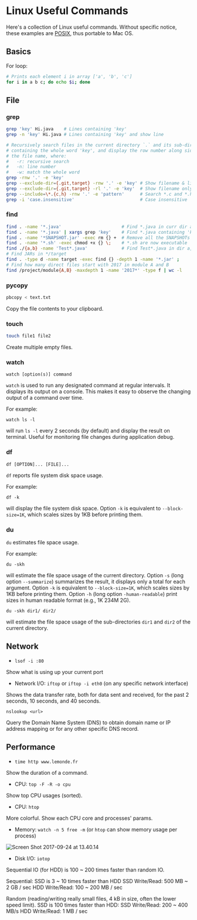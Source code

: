 # Linux Useful Commands

Here's a collection of Linux useful commands. Without specific notice, these
examples are [POSIX](https://en.wikipedia.org/wiki/POSIX), thus portable to Mac
OS.

## Basics

For loop:

```sh
# Prints each element i in array ['a', 'b', 'c']
for i in a b c; do echo $i; done
```

## File

### grep

```sh
grep 'key' Hi.java    # Lines containing 'key'
grep -n 'key' Hi.java # Lines containing 'key' and show line

# Recursively search files in the current directory `.` and its sub-directories
# containing the whole word 'key', and display the row number along side with
# the file name, where:
#   -r: recursive search
#   -n: line number
#   -w: match the whole word
grep -rnw '.' -e 'key'
grep --exclude-dir={.git,target} -rnw '.' -e 'key' # Show filename & line
grep --exclude-dir={.git,target} -rl '.' -e 'key'  # Show filename only (-l)
grep --include=\*.{c,h} -rnw '.' -e 'pattern'      # Search *.c and *.h
grep -i 'case.insensitive'                         # Case insensitive
```

### find

```sh
find . -name '*.java'                       # Find *.java in curr dir and sub-dirs
find . -name '*.java' | xargs grep 'key'    # Find *.java containing 'key'
find . -name '*SNAPSHOT.jar' -exec rm {} +  # Remove all the SNAPSHOTs
find . -name '*.sh' -exec chmod +x {} \;    # *.sh are now executable
find ./{a,b} -name 'Test*.java'             # Find Test*.java in dir a, b 
# Find JARs in */target
find . -type d -name target -exec find {} -depth 1 -name '*.jar' ;
# Find how many direct files start with 2017 in module A and B
find /project/module{A,B} -maxdepth 1 -name '2017*' -type f | wc -l
```

### pycopy

```sh
pbcopy < text.txt
```

Copy the file contents to your clipboard.

### touch

```sh
touch file1 file2
```

Create multiple empty files.

### watch

    watch [option(s)] command

`watch` is used to run any designated command at regular intervals. It displays
its output on a console. This makes it easy to observe the changing output of a
command over time.

For example:

    watch ls -l

will run `ls -l` every 2 seconds (by default) and display the result on
terminal. Useful for monitoring file changes during application debug.

### df

    df [OPTION]... [FILE]...

`df` reports file system disk space usage.

For example:

    df -k

will display the file system disk space. Option `-k` is equivalent to
`--block-size=1K`, which scales sizes by 1KB before printing them.

### du

`du` estimates file space usage.

For example:

    du -skh

will estimate the file space usage of the current directory. Option `-s` (long
option `--summarize`) summarizes the result, it displays only a total for each
argument. Option `-k` is equivalent to `--block-size=1K`, which scales sizes by
1KB before printing them. Option `-h` (long option `-human-readable`) print
sizes in human readable format (e.g., 1K 234M 2G).

    du -skh dir1/ dir2/

will estimate the file space usage of the sub-directories `dir1` and `dir2` of
the current directory.

## Network
- `lsof -i :80`

Show what is using up your current port

- Network I/O: `iftop` or `iftop -i eth0` (on any specific network interface)

Shows the data transfer rate, both for data sent and received, for the past 2 seconds, 10 seconds, and 40 seconds.

    nslookup <url>

Query the Domain Name System (DNS) to obtain domain name or IP address mapping
or for any other specific DNS record.

## Performance
- `time http www.lemonde.fr`

Show the duration of a command.

- CPU: `top -F -R -o cpu`

Show top CPU usages (sorted).

- CPU: `htop`

More colorful. Show each CPU core and processes' params.

- Memory: `watch -n 5 free -m` (or `htop` can show memory usage per process)

![Screen Shot 2017-09-24 at 13.40.14](https://i.imgur.com/fV3qYqQ.png)

- Disk I/O: `iotop`

Sequential IO (for HDD) is 100 ~ 200 times faster than random IO.

Sequential: SSD is 3 ~ 10 times faster than HDD
SSD Write/Read: 500 MB ~ 2 GB / sec
HDD Write/Read: 100 ~ 200 MB / sec

Random (reading/writing really small files, 4 kB in size, often the lower speed limit). SSD is 100 times faster than HDD:
SSD Write/Read: 200 ~ 400 MB/s
HDD Write/Read: 1 MB / sec
